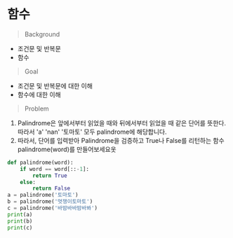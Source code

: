 # 함수

> Background

- 조건문 및 반복문
- 함수

> Goal

- 조건문 및 반복문에 대한 이해
- 함수에 대한 이해

> Problem

1. Palindrome은 앞에서부터 읽었을 때와 뒤에서부터 읽었을 때 같은 단어를 뜻한다. 따라서 'a' 'nan' '토마토' 모두 palindrome에 해당합니다.
2. 따라서, 단어를 입력받아 Palindrome을 검증하고 True나 False를 리턴하는 함수 palindrome(word)를 만들어보세요옷

```python
def palindrome(word):
    if word == word[::-1]:
        return True
    else:
        return False
a = palindrome('토마토')
b = palindrome('멋쟁이토마토')
c = palindrome('바밤바바밤바봐')
print(a)
print(b)
print(c)
```


